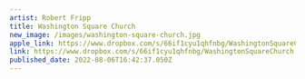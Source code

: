 ```yaml
---
artist: Robert Fripp
title: Washington Square Church
new_image: /images/washington-square-church.jpg
apple_link: https://www.dropbox.com/s/66if1cyu1qhfnbg/WashingtonSquareChurch.zip?dl=1
link: https://www.dropbox.com/s/66if1cyu1qhfnbg/WashingtonSquareChurch.zip?dl=1
published_date: 2022-08-06T16:42:37.050Z
---
```

